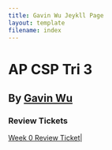 ```yaml
---
title: Gavin Wu Jeykll Page
layout: template
filename: index
--- 
```


# AP CSP Tri 3

## By [Gavin Wu](https://github.com/GavinYWu)
### Review Tickets
[Week 0 Review Ticket](https://github.com/GavinYWu/Gavin/issues/1)|
